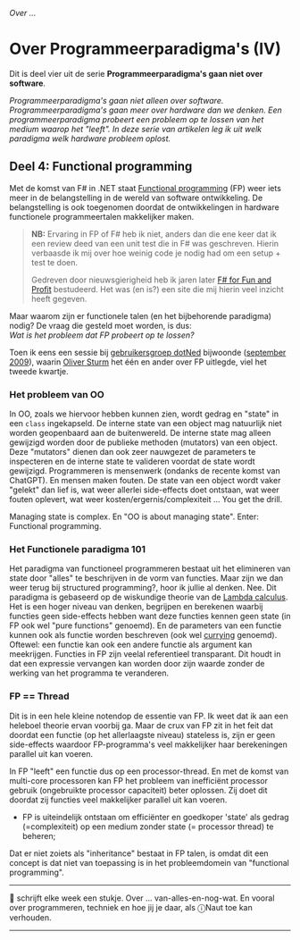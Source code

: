 *Over ...*

# Over Programmeerparadigma's (IV)

Dit is deel vier uit de serie **Programmeerparadigma's gaan niet over software**. 

*Programmeerparadigma's gaan niet alleen over software. Programmeerparadigma's gaan meer over hardware dan we denken. Een programmeerparadigma probeert een probleem op te lossen van het medium waarop het "leeft". In deze serie van artikelen leg ik uit welk paradigma welk hardware probleem oplost.*

## Deel 4: Functional programming

Met de komst van F# in .NET staat [Functional programming](https://nl.wikipedia.org/wiki/Functioneel_programmeren) (FP) weer iets meer in de belangstelling in de wereld van software ontwikkeling. De belangstelling is ook toegenomen doordat de ontwikkelingen in hardware functionele programmeertalen makkelijker maken.

> **NB:** Ervaring in FP of F# heb ik niet, anders dan die ene keer dat ik een review deed van een unit test die in F# was geschreven. Hierin verbaasde ik mij over hoe weinig code je nodig had om een setup + test te doen.
>
> Gedreven door nieuwsgierigheid heb ik jaren later [F# for Fun and Profit](https://fsharpforfunandprofit.com/) bestudeerd. Het was (en is?) een site die mij hierin veel inzicht heeft gegeven.

Maar waarom zijn er functionele talen (en het bijbehorende paradigma) nodig? De vraag die gesteld moet worden, is dus:<br/>*Wat is het probleem dat FP probeert op te lossen?*

Toen ik eens een sessie bij [gebruikersgroep dotNed](https://www.dotned.nl/) bijwoonde ([september 2009](https://dotned.nl/dotned-bijeenkomst?id=17)), waarin [Oliver Sturm](https://www.linkedin.com/in/oliversturm/) het één en ander over FP uitlegde, viel het tweede kwartje.

### Het probleem van OO

In OO, zoals we hiervoor hebben kunnen zien, wordt gedrag en "state" in een `class` ingekapseld. De interne state van een object mag natuurlijk niet worden geopenbaard aan de buitenwereld. De interne state mag alleen gewijzigd worden door de publieke methoden (mutators) van een object. Deze "mutators" dienen dan ook zeer nauwgezet de parameters te inspecteren en de interne state te valideren voordat de state wordt gewijzigd. Programmeren is mensenwerk (ondanks de recente komst van ChatGPT). En mensen maken fouten. De state van een object wordt vaker "gelekt" dan lief is, wat weer allerlei side-effects doet ontstaan, wat weer fouten oplevert, wat weer kosten/ergernis/complexiteit ... You get the drill.

Managing state is complex. En "OO is about managing state". Enter: Functional programming.

### Het Functionele paradigma 101

Het paradigma van functioneel programmeren bestaat uit het elimineren van state door "alles" te beschrijven in de vorm van functies. Maar zijn we dan weer terug bij structured programming?, hoor ik jullie al denken. Nee. Dit paradigma is gebaseerd op de wiskundige theorie van de [Lambda calculus](https://nl.wikipedia.org/wiki/Lambdacalculus). Het is een hoger niveau van denken, begrijpen en berekenen waarbij functies geen side-effects hebben want deze functies kennen geen state (in FP ook wel "pure functions" genoemd). En de parameters van een functie kunnen ook als functie worden beschreven (ook wel [currying](https://en.wikipedia.org/wiki/Currying) genoemd). Oftewel: een functie kan ook een andere functie als argument kan meekrijgen. Functies in FP zijn veelal referentieel transparant. Dit houdt in dat een expressie vervangen kan worden door zijn waarde zonder de werking van het programma te veranderen.

### FP == Thread

Dit is in een hele kleine notendop de essentie van FP. Ik weet dat ik aan een heleboel theorie ervan voorbij ga. Maar de crux van FP zit in het feit dat doordat een functie (op het allerlaagste niveau) stateless is, zijn er geen side-effects waardoor FP-programma's veel makkelijker haar berekeningen parallel uit kan voeren.

In FP "leeft" een functie dus op een processor-thread. En met de komst van multi-core processoren kan FP het probleem van inefficiënt processor gebruik (ongebruikte processor capaciteit) beter oplossen. Zij doet dit doordat zij functies veel makkelijker parallel uit kan voeren.

* FP is uiteindelijk ontstaan om efficiënter en goedkoper 'state' als gedrag (=complexiteit) op een medium zonder state (= processor thread) te beheren;
 
Dat er niet zoiets als "inheritance" bestaat in FP talen, is omdat dit een concept is dat niet van toepassing is in het probleemdomein van "functional programming".


---

🍐 schrijft elke week een stukje. Over ... van-alles-en-nog-wat. 
En vooral over programmeren, techniek en hoe jij je daar, als &#9432;Naut toe kan verhouden.

---
